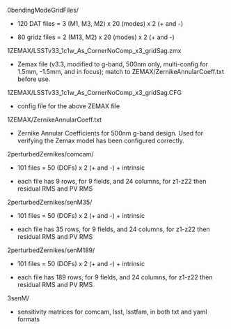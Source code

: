 0bendingModeGridFiles/

*  120 DAT files =   3 (M1, M3, M2) x 20 (modes) x 2 (+ and -)

*  80 gridz files =   2 (M13, M2) x 20 (modes) x 2 (+ and -)

1ZEMAX/LSSTv33_1c1w_As_CornerNoComp_x3_gridSag.zmx

* Zemax file (v3.3, modified to g-band, 500nm only, multi-config for 1.5mm, -1.5mm, and in focus); match to ZEMAX/ZernikeAnnularCoeff.txt before use.

1ZEMAX/LSSTv33_1c1w_As_CornerNoComp_x3_gridSag.CFG

* config file for the above ZEMAX file

1ZEMAX/ZernikeAnnularCoeff.txt

* Zernike Annular Coefficients for 500nm g-band design. Used for verifying the Zemax model has been configured correctly.

2perturbedZernikes/comcam/

* 101 files = 50 (DOFs) x 2 (+ and -) + intrinsic

* each file has 9 rows, for 9 fields, and 24 columns, for z1-z22 then residual RMS and PV RMS

2perturbedZernikes/senM35/

* 101 files = 50 (DOFs) x 2 (+ and -) + intrinsic

* each file has 35 rows, for 9 fields, and 24 columns, for z1-z22 then residual RMS and PV RMS

2perturbedZernikes/senM189/

* 101 files = 50 (DOFs) x 2 (+ and -) + intrinsic

* each file has 189 rows, for 9 fields, and 24 columns, for z1-z22 then residual RMS and PV RMS

3senM/

* sensitivity matrices for comcam, lsst, lsstfam, in both txt and yaml formats



